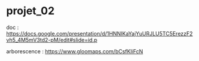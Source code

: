 # projet_02
doc : https://docs.google.com/presentation/d/1HNNIKaYajYuURJLU5TC5ErezzF2vh5_4M5mV3td2-pM/edit#slide=id.p

arborescence : https://www.gloomaps.com/bCsfKliFcN